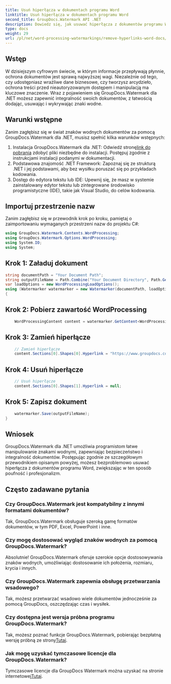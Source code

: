 ```yaml
---
title: Usuń hiperłącza w dokumentach programu Word
linktitle: Usuń hiperłącza w dokumentach programu Word
second_title: GroupDocs.Watermark API .NET
description: Dowiedz się, jak usuwać hiperłącza z dokumentów programu Word za pomocą GroupDocs.Watermark dla .NET. Zwiększ bezpieczeństwo dokumentów bez wysiłku.
type: docs
weight: 29
url: /pl/net/word-processing-watermarkings/remove-hyperlinks-word-docs/
---
```

## Wstęp
W dzisiejszym cyfrowym świecie, w którym informacje przepływają płynnie, ochrona dokumentów jest sprawą najwyższej wagi. Niezależnie od tego, czy udostępniasz wrażliwe dane biznesowe, czy tworzysz arcydzieło, ochrona treści przed nieautoryzowanym dostępem i manipulacją ma kluczowe znaczenie. Wraz z pojawieniem się GroupDocs.Watermark dla .NET możesz zapewnić integralność swoich dokumentów, z łatwością dodając, usuwając i wykrywając znaki wodne.
## Warunki wstępne
Zanim zagłębisz się w świat znaków wodnych dokumentów za pomocą GroupDocs.Watermark dla .NET, musisz spełnić kilka warunków wstępnych:
1.  Instalacja GroupDocs.Watermark dla .NET: Odwiedź stronę[link do pobrania](https://releases.groupdocs.com/Watermark/net/) zdobyć pliki niezbędne do instalacji. Postępuj zgodnie z instrukcjami instalacji podanymi w dokumentacji.
2. Podstawowa znajomość .NET Framework: Zapoznaj się ze strukturą .NET i jej podstawami, aby bez wysiłku poruszać się po przykładach kodowania.
3. Dostęp do edytora tekstu lub IDE: Upewnij się, że masz w systemie zainstalowany edytor tekstu lub zintegrowane środowisko programistyczne (IDE), takie jak Visual Studio, do celów kodowania.

## Importuj przestrzenie nazw
Zanim zagłębisz się w przewodnik krok po kroku, pamiętaj o zaimportowaniu wymaganych przestrzeni nazw do projektu C#:
```csharp
using GroupDocs.Watermark.Contents.WordProcessing;
using GroupDocs.Watermark.Options.WordProcessing;
using System.IO;
using System;
```
## Krok 1: Załaduj dokument
```csharp
string documentPath = "Your Document Path";
string outputFileName = Path.Combine("Your Document Directory", Path.GetFileName(documentPath));
var loadOptions = new WordProcessingLoadOptions();
using (Watermarker watermarker = new Watermarker(documentPath, loadOptions))
{
```
## Krok 2: Pobierz zawartość WordProcessing
```csharp
    WordProcessingContent content = watermarker.GetContent<WordProcessingContent>();
```
## Krok 3: Zamień hiperłącze
```csharp
    // Zamień hiperłącze
    content.Sections[0].Shapes[0].Hyperlink = "https://www.groupdocs.com/”;
```
## Krok 4: Usuń hiperłącze
```csharp
    // Usuń hiperłącze
    content.Sections[0].Shapes[1].Hyperlink = null;
```
## Krok 5: Zapisz dokument
```csharp
    watermarker.Save(outputFileName);
}
```

## Wniosek
GroupDocs.Watermark dla .NET umożliwia programistom łatwe manipulowanie znakami wodnymi, zapewniając bezpieczeństwo i integralność dokumentów. Postępując zgodnie ze szczegółowym przewodnikiem opisanym powyżej, możesz bezproblemowo usuwać hiperłącza z dokumentów programu Word, zwiększając w ten sposób poufność i profesjonalizm.
## Często zadawane pytania
### Czy GroupDocs.Watermark jest kompatybilny z innymi formatami dokumentów?
Tak, GroupDocs.Watermark obsługuje szeroką gamę formatów dokumentów, w tym PDF, Excel, PowerPoint i inne.
### Czy mogę dostosować wygląd znaków wodnych za pomocą GroupDocs.Watermark?
Absolutnie! GroupDocs.Watermark oferuje szerokie opcje dostosowywania znaków wodnych, umożliwiając dostosowanie ich położenia, rozmiaru, krycia i innych.
### Czy GroupDocs.Watermark zapewnia obsługę przetwarzania wsadowego?
Tak, możesz przetwarzać wsadowo wiele dokumentów jednocześnie za pomocą GroupDocs, oszczędzając czas i wysiłek.
### Czy dostępna jest wersja próbna programu GroupDocs.Watermark?
 Tak, możesz poznać funkcje GroupDocs.Watermark, pobierając bezpłatną wersję próbną ze strony[Tutaj](https://releases.groupdocs.com/).
### Jak mogę uzyskać tymczasowe licencje dla GroupDocs.Watermark?
 Tymczasowe licencje dla GroupDocs Watermark można uzyskać na stronie internetowej[Tutaj](https://purchase.groupdocs.com/temporary-license/).